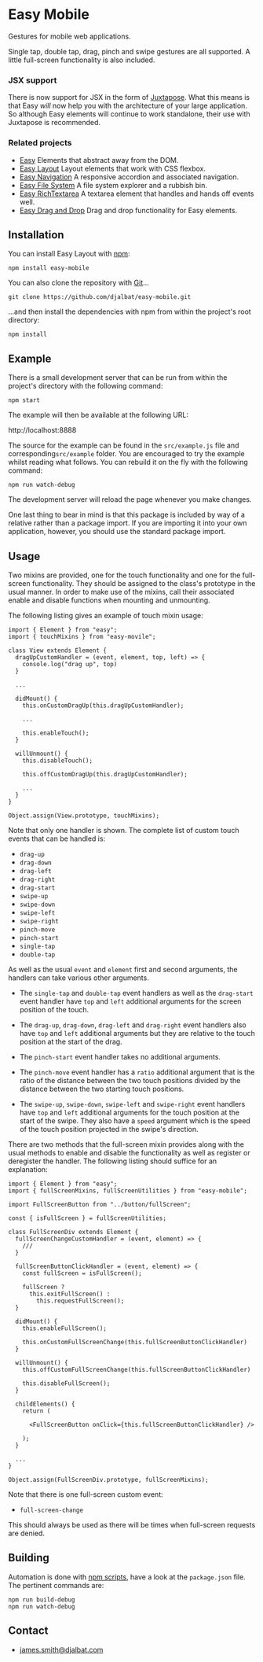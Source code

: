 # Easy Mobile

Gestures for mobile web applications.

Single tap, double tap, drag, pinch and swipe gestures are all supported. 
A little full-screen functionality is also included.

### JSX support

There is now support for JSX in the form of [Juxtapose](https://github.com/djalbat/Juxtapose). What this means is that Easy *will* now help you with the architecture of your large application. So although Easy elements will continue to work standalone, their use with Juxtapose is recommended.

### Related projects

- [Easy](https://github.com/djalbat/easy) Elements that abstract away from the DOM.
- [Easy Layout](https://github.com/djalbat/easy-layout) Layout elements that work with CSS flexbox.
- [Easy Navigation](https://github.com/djalbat/easy-navigation) A responsive accordion and associated navigation.
- [Easy File System](https://github.com/djalbat/easy-file-system) A file system explorer and a rubbish bin.
- [Easy RichTextarea](https://github.com/djalbat/easy-richTextarea) A textarea element that handles and hands off events well.
- [Easy Drag and Drop](https://github.com/djalbat/easy-drag-and-drop) Drag and drop functionality for Easy elements.

## Installation

You can install Easy Layout with [npm](https://www.npmjs.com/):

    npm install easy-mobile

You can also clone the repository with [Git](https://git-scm.com/)...

    git clone https://github.com/djalbat/easy-mobile.git

...and then install the dependencies with npm from within the project's root directory:

    npm install

## Example

There is a small development server that can be run from within the project's directory with the following command:

    npm start

The example will then be available at the following URL:

http://localhost:8888

The source for the example can be found in the `src/example.js` file and corresponding`src/example` folder. You are encouraged to try the example whilst reading what follows. You can rebuild it on the fly with the following command:

    npm run watch-debug

The development server will reload the page whenever you make changes.

One last thing to bear in mind is that this package is included by way of a relative rather than a package import. If you are importing it into your own application, however, you should use the standard package import.

## Usage

Two mixins are provided, one for the touch functionality and one for the full-screen functionality.
They should be assigned to the class's prototype in the usual manner.
In order to make use of the mixins, call their associated enable and disable functions when mounting and unmounting.

The following listing gives an example of touch mixin usage:

```
import { Element } from "easy";
import { touchMixins } from "easy-movile";

class View extends Element {
  dragUpCustomHandler = (event, element, top, left) => {
    console.log("drag up", top)
  }

  ...

  didMount() {
    this.onCustomDragUp(this.dragUpCustomHandler);
    
    ...

    this.enableTouch();
  }

  willUnmount() {
    this.disableTouch();

    this.offCustomDragUp(this.dragUpCustomHandler);
    
    ...
  }
}

Object.assign(View.prototype, touchMixins);
```

Note that only one handler is shown. 
The complete list of custom touch events that can be handled is:

* `drag-up`
* `drag-down`
* `drag-left`
* `drag-right`
* `drag-start`
* `swipe-up`
* `swipe-down`
* `swipe-left`
* `swipe-right`
* `pinch-move`
* `pinch-start`
* `single-tap`
* `double-tap`

As well as the usual `event` and `element` first and second arguments, the handlers can take various other arguments.

* The `single-tap` and `double-tap` event handlers as well as the `drag-start` event handler have `top` and `left` additional arguments for the screen position of the touch.
 
* The `drag-up`, `drag-down`, `drag-left` and `drag-right` event handlers also have `top` and `left` additional arguments but they are relative to the touch position at the start of the drag.
 
* The `pinch-start` event handler takes no additional arguments.
 
* The `pinch-move` event handler has a `ratio` additional argument that is the ratio of the distance between the two touch positions divided by the distance between the two starting touch positions.
 
* The `swipe-up`, `swipe-down`, `swipe-left` and `swipe-right` event handlers have `top` and `left` additional arguments for the touch position at the start of the swipe. They also have a `speed` argument which is the speed of the touch position projected in the swipe's direction.

There are two methods that the full-screen mixin provides along with the usual methods to enable and disable the functionality as well as register or deregister the handler.
The following listing should suffice for an explanation:

```
import { Element } from "easy";
import { fullScreenMixins, fullScreenUtilities } from "easy-mobile";

import FullScreenButton from "../button/fullScreen";

const { isFullScreen } = fullScreenUtilities;

class FullScreenDiv extends Element {
  fullScreenChangeCustomHandler = (event, element) => {
    ///
  }

  fullScreenButtonClickHandler = (event, element) => {
    const fullScreen = isFullScreen();

    fullScreen ?
      this.exitFullScreen() :
        this.requestFullScreen();
  }

  didMount() {
    this.enableFullScreen();

    this.onCustomFullScreenChange(this.fullScreenButtonClickHandler)
  }

  willUnmount() {
    this.offCustomFullScreenChange(this.fullScreenButtonClickHandler)

    this.disableFullScreen();
  }

  childElements() {
    return (

      <FullScreenButton onClick={this.fullScreenButtonClickHandler} />

    );
  }

  ...
}

Object.assign(FullScreenDiv.prototype, fullScreenMixins);
```

Note that there is one full-screen custom event:

* `full-screen-change`

This should always be used as there will be times when full-screen requests are denied.

## Building

Automation is done with [npm scripts](https://docs.npmjs.com/misc/scripts), have a look at the `package.json` file. The pertinent commands are:

    npm run build-debug
    npm run watch-debug

## Contact

* james.smith@djalbat.com
